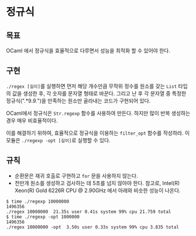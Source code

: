 # 정규식

## 목표
OCaml 에서 정규식을 효율적으로 다루면서 성능을 최적화 할 수 있어야 한다.

## 구현
`./regex [길이]`를 실행하면 먼저 해당 개수만큼 무작위 정수를 원소를 갖는 `List` 타입의 값을 생성한 후,
각 숫자를 문자열 형태로 바꾼다.
그리고 난 후 각 문자열 중 특정한 정규식(".*9.*9.*")을 만족하는 원소만 골라내는 코드가 구현되어 있다.

OCaml에서 정규식은 `Str.regexp` 함수를 사용하여 만든다.
하지만 많이 반복 생성하는 경우 매우 비효율적이다.

이를 해결하기 위하여, 효율적으로 정규식을 이용하는 `filter_opt` 함수를 작성하라.
이 모듈은 `./regexp -opt [길이]`로 실행할 수 있다.

## 규칙
- 순환문은 재귀 호출로 구현하고 `for` 문을 사용하지 않는다.
- 천만개 원소를 생성하고 검사하는 데 5초를 넘지 않아야 한다. 참고로, Intel(R) Xeon(R) Gold 6226R CPU @ 2.90GHz 에서 아래와 비슷한 성능이 나온다.
```console
$ time ./regexp 10000000
1496356
./regex 10000000  21.35s user 0.41s system 99% cpu 21.759 total
$ time ./regexp -opt 1000000
1496356
./regex 10000000 -opt  3.50s user 0.33s system 99% cpu 3.835 total
```
